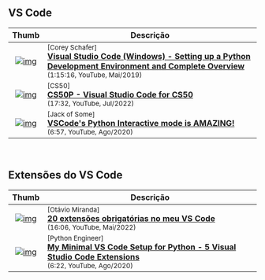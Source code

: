
## VS Code

| Thumb | Descrição |
| :-: | --- |
| [![img](https://img.youtube.com/vi/-nh9rCzPJ20/default.jpg)](https://www.youtube.com/watch?v=-nh9rCzPJ20) | <sup>[Corey Schafer]</sup><br>[__Visual Studio Code (Windows) - Setting up a Python Development Environment and Complete Overview__](https://www.youtube.com/watch?v=-nh9rCzPJ20)<br><sub>(1:15:16, YouTube, Mai/2019)</sub>
| [![img](https://img.youtube.com/vi/Oi1lvJS4uS8/default.jpg)](https://www.youtube.com/watch?v=Oi1lvJS4uS8) | <sup>[CS50]</sup><br>[__CS50P - Visual Studio Code for CS50__](https://www.youtube.com/watch?v=Oi1lvJS4uS8)<br><sub>(17:32, YouTube, Jul/2022)</sub>
| [![img](https://img.youtube.com/vi/lwN4-W1WR84/default.jpg)](https://www.youtube.com/watch?v=lwN4-W1WR84) | <sup>[Jack of Some]</sup><br>[__VSCode's Python Interactive mode is AMAZING!__](https://www.youtube.com/watch?v=lwN4-W1WR84)<br><sub>(6:57, YouTube, Ago/2020)</sub>

<br>

## Extensões do VS Code

| Thumb | Descrição |
| :-: | --- |
| [![img](https://img.youtube.com/vi/GzJEKZmLk4Q/default.jpg)](https://www.youtube.com/watch?v=GzJEKZmLk4Q) | <sup>[Otávio Miranda]</sup><br>[__20 extensões obrigatórias no meu VS Code__](https://www.youtube.com/watch?v=GzJEKZmLk4Q)<br><sub>(16:06, YouTube, Mai/2022)</sub>
| [![img](https://img.youtube.com/vi/Z3i04RoI9Fk/default.jpg)](https://www.youtube.com/watch?v=Z3i04RoI9Fk) | <sup>[Python Engineer]</sup><br>[__My Minimal VS Code Setup for Python - 5 Visual Studio Code Extensions__](https://www.youtube.com/watch?v=Z3i04RoI9Fk)<br><sub>(6:22, YouTube, Ago/2020)</sub>

<br>
